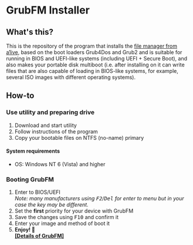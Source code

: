 # GrubFM Installer
## What's this?
This is the repository of the program that installs the [file manager from a1ive](https://github.com/a1ive/grub2-filemanager), based on the boot loaders Grub4Dos and Grub2 and is suitable for running in BIOS and UEFI-like systems (including UEFI + Secure Boot), and also makes your portable disk multiboot (i.e. after installing on it can write files that are also capable of loading in BIOS-like systems, for example, several ISO images with different operating systems).
## How-to
### Use utility and preparing drive
1. Download and start utility
2. Follow instructions of the program
3. Copy your bootable files on NTFS (no-name) primary
#### System requirements
- OS: Windows NT 6 (Vista) and higher
### Booting GrubFM
1. Enter to BIOS/UEFI   
_Note: many manufacturers using <kbd>F2</kbd>/<kbd>Del</kbd> for enter to menu but in your case the key may be different._
2. Set the __first__ priority for your device with GrubFM
3. Save the changes using <kbd>F10</kbd> and confirm it
4. Enter your image and method of boot it
5. __Enjoy! 🙂__    
__[[Details of GrubFM]](https://github.com/QuestYouCraft/grubfm-installer)__
